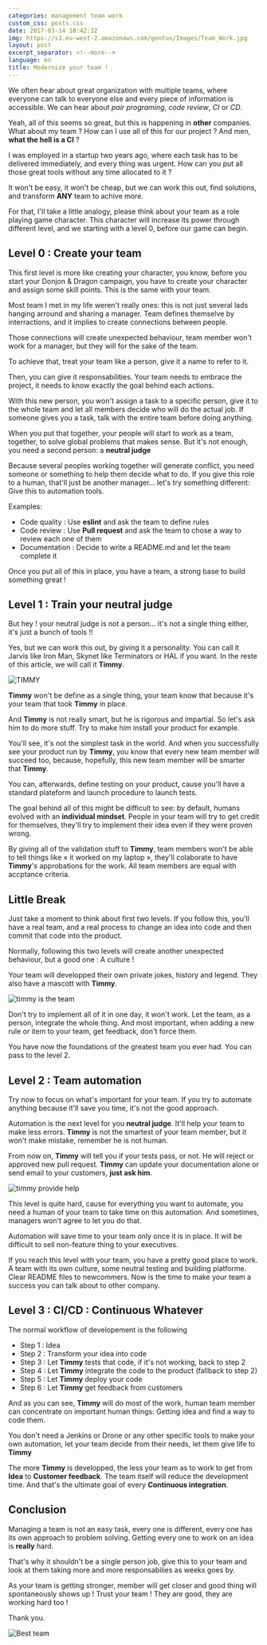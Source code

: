 ```yaml
---
categories: management team work
custom_css: posts.css
date: 2017-03-14 18:42:32
img: https://s3.eu-west-2.amazonaws.com/gentux/Images/Team_Work.jpg
layout: post
excerpt_separator: <!--more-->
language: en
title: Modernize your team !
---
```


We often hear about great organization with multiple teams, where everyone can
talk to everyone else and every piece of information is accessible. We can hear
about *pair programing*, *code review*, *CI* or *CD*.

Yeah, all of this seems so great, but this is happening in **other** companies.
What about my team ? How can I use all of this for our project ? And men, **what
the hell is a CI** ?

<!--more-->

I was employed in a startup two years ago, where each task has to be delivered
immediately, and every thing was urgent. How can you put all those great tools
without any time allocated to it ?

It won't be easy, it won't be cheap, but we can work this out, find solutions,
and transform **ANY** team to achive more.

For that, I'll take a little analogy, please think about your team as a role
playing game character. This character will increase its power through different
level, and we starting with a level 0, before our game can begin.

## Level 0 : Create your team

This first level is more like creating your character, you know, before you
start your Donjon & Dragon campaign, you have to create your character and
assign some skill points. This is the same with your team.

Most team I met in my life weren't really ones: this is not just several lads
hanging arround and sharing a manager. Team defines themselve by interractions,
and it implies to create connections between people.

Those connections will create unexpected behaviour, team member won't work for a
manager, but they will for the sake of the team.

To achieve that, treat your team like a person, give it a name to refer to it.

Then, you can give it responsabilities. Your team needs to embrace the project,
it needs to know exactly the goal behind each actions.

With this new person, you won't assign a task to a specific person, give it to
the whole team and let all members decide who will do the actual job. If someone
gives you a task, talk with the entire team before doing anything.

When you put that together, your people will start to work as a team, together,
to solve global problems that makes sense. But it's not enough, you need a
second person: a **neutral judge**

Because several peoples working together will generate conflict, you need
someone or something to help them decide what to do. If you give this role to a
human, that'll just be another manager... let's try something different: Give
this to automation tools.

Examples:

* Code quality : Use **eslint** and ask the team to define rules
* Code review : Use **Pull request** and ask the team to chose a way to review
  each one of them
* Documentation : Decide to write a README.md and let the team complete it

Once you put all of this in place, you have a team, a strong base to build
something great !

## Level 1 : Train your neutral judge

But hey ! your neutral judge is not a person... it's not a single thing either,
it's just a bunch of tools !!

Yes, but we can work this out, by giving it a personality. You can call it
Jarvis like Iron Man, Skynet like Terminators or HAL if you want. In the reste
of this article, we will call it **Timmy**.

![TIMMY](https://s3.eu-west-2.amazonaws.com/gentux/Images/timmy.jpg)

**Timmy** won't be define as a single thing, your team know that because it's
your team that took **Timmy** in place.

And **Timmy** is not really smart, but he is rigorous and impartial. So let's
ask him to do more stuff. Try to make him install your product for example.

You'll see, it's not the simplest task in the world. And when you successfully
see your product run by **Timmy**, you know that every new team member will
succeed too, because, hopefully, this new team member will be smarter that
**Timmy**.

You can, afterwards, define testing on your product, cause you'll have a
standard plateform and launch procedure to launch tests.

The goal behind all of this might be difficult to see: by default, humans
evolved with an **individual mindset**. People in your team will try to get
credit for themselves, they'll try to implement their idea even if they were
proven wrong.

By giving all of the validation stuff to **Timmy**, team members won't be able
to tell things like « it worked on my laptop », they'll colaborate to have
**Timmy**'s approbations for the work. All team members are equal with accptance
criteria.

## Little Break

Just take a moment to think about first two levels. If you follow this, you'll
have a real team, and a real process to change an idea into code and then commit
that code into the product.

Normally, following this two levels will create another unexpected behaviour,
but a good one : A culture !

Your team will developped their own private jokes, history and legend. They also
have a mascott with **Timmy**.

![timmy is the team](https://s3.eu-west-2.amazonaws.com/gentux/Images/timmyGroup.jpg)

Don't try to implement all of it in one day, it won't work. Let the team, as a
person, integrate the whole thing. And most important, when adding a new rule or
item to your team, get feedback, don't force them.

You have now the foundations of the greatest team you ever had. You can pass to
the level 2.

## Level 2 : Team automation

Try now to focus on what's important for your team. If you try to automate
anything because it'll save you time, it's not the good approach.

Automation is the next level for you **neutral judge**. It'll help your team to
make less errors. **Timmy** is not the smartest of your team member, but it
won't make mistake, remember he is not human.

From now on, **Timmy** will tell you if your tests pass, or not. He will reject
or approved new pull request. **Timmy** can update your documentation alone or
send email to your customers, **just ask him**.

![timmy provide help](https://s3.eu-west-2.amazonaws.com/gentux/Images/robotHelp.gif)

This level is quite hard, cause for everything you want to automate, you need a
human of your team to take time on this automation. And sometimes, managers
won't agree to let you do that.

Automation will save time to your team only once it is in place. It will be
difficult to sell non-feature thing to your executives.

If you reach this level with your team, you have a pretty good place to work. A
team with its own culture, some neutral testing and building platforme. Clear
README files to newcommers. Now is the time to make your team a success you can
talk about to other company.

## Level 3 : CI/CD : Continuous Whatever

The normal workflow of developement is the following

* Step 1 : Idea
* Step 2 : Transform your idea into code
* Step 3 : Let **Timmy** tests that code, if it's not working, back to step 2
* Step 4 : Let **Timmy** integrate the code to the product (fallback to step 2)
* Step 5 : Let **Timmy** deploy your code
* Step 6 : Let **Timmy** get feedback from customers

And as you can see, **Timmy** will do most of the work, human team member can
concentrate on important human things: Getting idea and find a way to code them.

You don't need a Jenkins or Drone or any other specific tools to make your own
automation, let your team decide from their needs, let them give life to
**Timmy**

The more **Timmy** is developped, the less your team as to work to get from
**Idea** to **Customer feedback**. The team itself will reduce the development
time. And that's the ultimate goal of every **Continuous integration**.

## Conclusion

Managing a team is not an easy task, every one is different, every one has its
own approach to problem solving. Getting every one to work on an idea is
**really** hard.

That's why it shouldn't be a single person job, give this to your team and look
at them taking more and more responsabilies as weeks goes by.

As your team is getting stronger, member will get closer and good thing will
spontaneously shows up ! Trust your team ! They are good, they are working hard
too !

Thank you.

![Best team](https://s3.eu-west-2.amazonaws.com/gentux/Images/a-team.gif)
